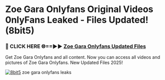 # Zoe Gara Onlyfans Original Videos 0nlyFans Leaked - Files Updated! (8bit5)

<h3>🔴 CLICK HERE 🌐==►► <a href="https://tinyurl.com/x26r9saj" rel="nofollow">Zoe Gara Onlyfans Updated Files</a></h3>

Get Zoe Gara Onlyfans and all content. Now you can access all videos and pictures of Zoe Gara Onlyfans. New Updated Files 2025!

[![8bit5](https://i.imgur.com/LkgZPqh.gif)](https://tinyurl.com/x26r9saj)
zoe gara onlyfans leaks